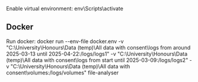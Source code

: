 Enable virtual environment: env\Scripts\activate

## Docker

Run docker:
docker run --env-file docker.env -v "C:\University\Honours\Data (temp)\All data with consent\logs from around 2025-03-13 until 2025-04-22:/logs/logs1" -v "C:\University\Honours\Data (temp)\All data with consent\logs from start until 2025-03-09:/logs/logs2" -v "C:\University\Honours\Data (temp)\All data with consent\volumes:/logs/volumes" file-analyser

